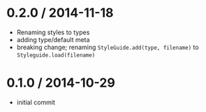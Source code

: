 0.2.0 / 2014-11-18
==================
* Renaming styles to types
* adding type/default meta
* breaking change; renaming `StyleGuide.add(type, filename)` to `Styleguide.load(filename)`

0.1.0 / 2014-10-29
==================
* initial commit